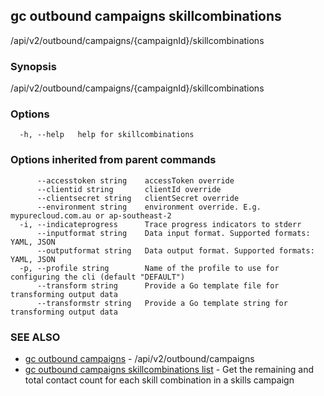 ## gc outbound campaigns skillcombinations

/api/v2/outbound/campaigns/{campaignId}/skillcombinations

### Synopsis

/api/v2/outbound/campaigns/{campaignId}/skillcombinations

### Options

```
  -h, --help   help for skillcombinations
```

### Options inherited from parent commands

```
      --accesstoken string    accessToken override
      --clientid string       clientId override
      --clientsecret string   clientSecret override
      --environment string    environment override. E.g. mypurecloud.com.au or ap-southeast-2
  -i, --indicateprogress      Trace progress indicators to stderr
      --inputformat string    Data input format. Supported formats: YAML, JSON
      --outputformat string   Data output format. Supported formats: YAML, JSON
  -p, --profile string        Name of the profile to use for configuring the cli (default "DEFAULT")
      --transform string      Provide a Go template file for transforming output data
      --transformstr string   Provide a Go template string for transforming output data
```

### SEE ALSO

* [gc outbound campaigns](gc_outbound_campaigns.html)	 - /api/v2/outbound/campaigns
* [gc outbound campaigns skillcombinations list](gc_outbound_campaigns_skillcombinations_list.html)	 - Get the remaining and total contact count for each skill combination in a skills campaign


